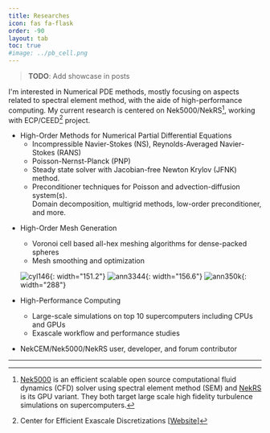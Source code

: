 ```yaml
---
title: Researches
icon: fas fa-flask
order: -90
layout: tab
toc: true
#image: ../pb_cell.png
---
```


<!---## Research Interests--->

<!---![test](../assets/img/figs/pb_ann350k_px600.png)--->


> **TODO**: Add showcase in posts
> 

I'm interested in Numerical PDE methods, mostly focusing on aspects related to spectral element method, with the aide of high-performance computing. 
My current research is centered on Nek5000/NekRS[^nek5000], working with ECP/CEED[^ceed] project. 


- High-Order Methods for Numerical Partial Differential Equations
   - Incompressible Navier-Stokes (NS), Reynolds-Averaged Navier-Stokes (RANS)
   - Poisson-Nernst-Planck (PNP)
   - Steady state solver with Jacobian-free Newton Krylov (JFNK) method.
   - Preconditioner techniques for Poisson and advection-diffusion system(s).       
     Domain decomposition, multigrid methods, low-order preconditioner, and more.

<!-- ![test](../assets/img/favicons/android-chrome-512x512.png){: width="200" height="200" .right}-->
<!-- ![test](../pb_cell.png){: width="200" height="200" .right}-->

- High-Order Mesh Generation
  - Voronoi cell based all-hex meshing algorithms for dense-packed spheres
  - Mesh smoothing and optimization

  ![cyl146](../assets/img/figs/pb/pb146n_gll.png){: width="151.2"}
  ![ann3344](../assets/img/figs/pb/ann3344.gif){: width="156.6"}
  ![ann350k](../assets/img/figs/pb/350peb_2.png){: width="288"}


- High-Performance Computing
   - Large-scale simulations on top 10 supercomputers including CPUs and GPUs 
   - Exascale workflow and performance studies
<!--   - ALCF: Mira, Theta/ThetaGPU, Polaris    -->
<!--   - OLCF: Titan, Summit, Crusher           -->
<!--   - NERSC: Perlmutter                      -->
<!--   - NCSA: Delta                            -->   
- NekCEM/Nek5000/NekRS user, developer, and forum contributor


---
[^nek5000]: [Nek5000](https://nek5000.mcs.anl.gov) is an efficient scalable open source computational fluid dynamics (CFD) solver using spectral element method (SEM) and [NekRS](https://github.com/Nek5000/NekRS) is its GPU variant. They both target large scale high fidelity turbulence simulations on supercomputers.

[^ceed]: Center for Efficient Exascale Discretizations [[Website](https://ceed.exascaleproject.org)]






